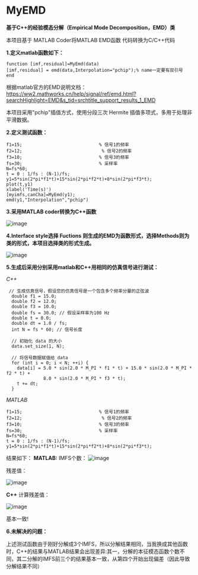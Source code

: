 # MyEMD
**基于C++的经验模态分解（Empirical Mode Decomposition，EMD）类**

本项目基于 MATLAB Coder将MATLAB EMD函数 代码转换为C/C++代码


**1.定义matlab函数如下：**
```
function [imf,residual]=MyEmd(data)
[imf,residual] = emd(data,Interpolation="pchip");% name一定要有双引号
end
```

根据matlab官方的EMD说明文档：https://ww2.mathworks.cn/help/signal/ref/emd.html?searchHighlight=EMD&s_tid=srchtitle_support_results_1_EMD

本项目采用"pchip"插值方式，使用分段三次 Hermite 插值多项式，多用于处理非平滑数据。

**2.定义测试函数：**
```
f1=15;                        	   % 信号1的频率
f2=12;                              % 信号2的频率
f3=10;                      	   % 信号3的频率
fs=30;                             % 采样率
N=fs*60;
t = 0 : 1/fs : (N-1)/fs;
y1=5*sin(2*pi*f1*t)+15*sin(2*pi*f2*t)+8*sin(2*pi*f3*t); 
plot(t,y1)
xlabel('Time(s)')
[myimfs,canCha]=MyEmd(y1);
emd(y1,"Interpolation","pchip")
```
**3.采用MATLAB coder转换为C++函数**

![image](https://github.com/fanzz1/MyEMD/assets/95949202/5dc83190-b9b2-4d07-b5b5-41b0aeb53ec1)



**4.Interface style选择 Fuctions 则生成的EMD为函数形式，选择Methods则为类的形式，本项目选择类的形式生成。**

![image](https://github.com/fanzz1/MyEMD/assets/95949202/c22a351e-eb3a-4c5e-aade-909a8fb75025)



**5.生成后采用分别采用matlab和C++用相同的仿真信号进行测试：**

*C++*

```
 // 生成仿真信号，假设您的仿真信号是一个包含多个频率分量的正弦波
  double f1 = 15.0;
  double f2 = 12.0;
  double f3 = 10.0;
  double fs = 30.0; // 假设采样率为100 Hz
  double t = 0.0;
  double dt = 1.0 / fs;
  int N = fs * 60; // 信号长度

  // 初始化 data 的大小
  data.set_size(1, N);

  // 将信号数据赋值给 data
  for (int i = 0; i < N; ++i) {
    data[i] = 5.0 * sin(2.0 * M_PI * f1 * t) + 15.0 * sin(2.0 * M_PI * f2 * t) +
              8.0 * sin(2.0 * M_PI * f3 * t);
    t += dt;
  }
```


*MATLAB*
```
f1=15;                        	   % 信号1的频率
f2=12;                              % 信号2的频率
f3=10;                      	   % 信号3的频率
fs=30;                             % 采样率
N=fs*60;
t = 0 : 1/fs : (N-1)/fs;
y1=5*sin(2*pi*f1*t)+15*sin(2*pi*f2*t)+8*sin(2*pi*f3*t);
```
结果如下：
**MATLAB:**
IMFS个数：
![image](https://github.com/fanzz1/MyEMD/assets/95949202/fb754f0f-d6ef-4dab-8bca-2cdf84d3f577)

残差值：

![image](https://github.com/fanzz1/MyEMD/assets/95949202/cb761f5f-5ddf-4713-bf9e-f65bedad7e9a)


**C++**
计算残差值：

![image](https://github.com/fanzz1/MyEMD/assets/95949202/7786d58f-e8b4-48f9-9b91-dec1ef0cef0d)

基本一致!

**6.未解决的问题：**

上述测试函数由于刚好分解成3个IMFS，所以分解结果相同，当我换成其他函数时，C++的结果与MATLAB结果会出现差异:其一，分解的本征模态函数个数不同，其二分解的IMFS前三个的结果基本一致，从第四个开始出现偏差（因此导致分解结果不同）



